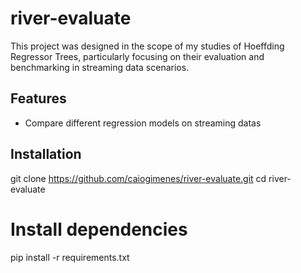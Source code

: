# river-evaluate

This project was designed in the scope of my studies of Hoeffding Regressor Trees, particularly focusing on their evaluation and benchmarking in streaming data scenarios.

## Features

- Compare different regression models on streaming datas

## Installation

git clone https://github.com/caiogimenes/river-evaluate.git
cd river-evaluate

# Install dependencies
pip install -r requirements.txt